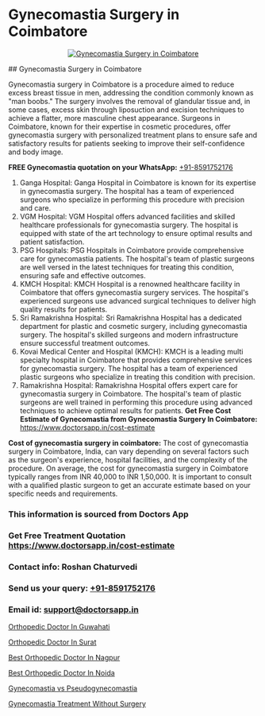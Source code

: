 # Gynecomastia Surgery in Coimbatore

<p align="center">
  <a href="null">
    <img src="null" alt="Gynecomastia Surgery in Coimbatore">
  </a>
</p>
## Gynecomastia Surgery in Coimbatore

Gynecomastia surgery in Coimbatore is a procedure aimed to reduce excess breast tissue in men, addressing the condition commonly known as "man boobs." The surgery involves the removal of glandular tissue and, in some cases, excess skin through liposuction and excision techniques to achieve a flatter, more masculine chest appearance. Surgeons in Coimbatore, known for their expertise in cosmetic procedures, offer gynecomastia surgery with personalized treatment plans to ensure safe and satisfactory results for patients seeking to improve their self-confidence and body image.

**FREE Gynecomastia quotation on your WhatsApp:**  [+91-8591752176](https://api.whatsapp.com/send?phone=8591752176)

1) Ganga Hospital: Ganga Hospital in Coimbatore is known for its expertise in gynecomastia surgery. The hospital has a team of experienced surgeons who specialize in performing this procedure with precision and care.
2) VGM Hospital: VGM Hospital offers advanced facilities and skilled healthcare professionals for gynecomastia surgery. The hospital is equipped with state of the art technology to ensure optimal results and patient satisfaction.
3) PSG Hospitals: PSG Hospitals in Coimbatore provide comprehensive care for gynecomastia patients. The hospital's team of plastic surgeons are well versed in the latest techniques for treating this condition, ensuring safe and effective outcomes.
4) KMCH Hospital: KMCH Hospital is a renowned healthcare facility in Coimbatore that offers gynecomastia surgery services. The hospital's experienced surgeons use advanced surgical techniques to deliver high quality results for patients.
5) Sri Ramakrishna Hospital: Sri Ramakrishna Hospital has a dedicated department for plastic and cosmetic surgery, including gynecomastia surgery. The hospital's skilled surgeons and modern infrastructure ensure successful treatment outcomes.
6) Kovai Medical Center and Hospital (KMCH): KMCH is a leading multi specialty hospital in Coimbatore that provides comprehensive services for gynecomastia surgery. The hospital has a team of experienced plastic surgeons who specialize in treating this condition with precision.
7) Ramakrishna Hospital: Ramakrishna Hospital offers expert care for gynecomastia surgery in Coimbatore. The hospital's team of plastic surgeons are well trained in performing this procedure using advanced techniques to achieve optimal results for patients.
**Get Free Cost Estimate of Gynecomastia from Gynecomastia Surgery In Coimbatore:** https://www.doctorsapp.in/cost-estimate

**Cost of gynecomastia surgery in coimbatore:**
The cost of gynecomastia surgery in Coimbatore, India, can vary depending on several factors such as the surgeon's experience, hospital facilities, and the complexity of the procedure. On average, the cost for gynecomastia surgery in Coimbatore typically ranges from INR 40,000 to INR 1,50,000. It is important to consult with a qualified plastic surgeon to get an accurate estimate based on your specific needs and requirements.

### This information is sourced from Doctors App 
### Get Free Treatment Quotation https://www.doctorsapp.in/cost-estimate
### Contact info: Roshan Chaturvedi 
### Send us your query: [+91-8591752176](https://api.whatsapp.com/send?phone=8591752176) 
### Email id: support@doctorsapp.in

[Orthopedic Doctor In Guwahati](https://www.linkedin.com/pulse/orthopedic-doctor-guwahati-doctorsapp-khulna-y56ge/?lipi=urn%3Ali%3Apage%3Ad_flagship3_publishing_published%3B6s0HL1EnS62Kk1Ppug3b7A%3D%3D)

[Orthopedic Doctor In Surat](https://www.linkedin.com/pulse/orthopedic-doctor-surat-doctorsapp-dhaka-4j3he?trackingId=aqxtSZjksjE0SuC53qoolg%3D%3D&lipi=urn%3Ali%3Apage%3Ad_flagship3_company_admin%3Bo%2BosOGJBSO63YocmsfjAZA%3D%3D)

[Best Orthopedic Doctor In Nagpur](https://medium.com/@vimalrana22/best-orthopedic-doctor-in-nagpur-828a7e80d2f9)

[Best Orthopedic Doctor In Noida](https://medium.com/@vimalrana22/best-orthopedic-doctor-in-noida-5fe7448c5c3c)

[Gynecomastia vs Pseudogynecomastia](https://doctors-apps.github.io/doctorsapp/gynecomastia-vs-pseudogynecomastia)

[Gynecomastia Treatment Without Surgery](https://doctors-apps.github.io/doctorsapp/gynecomastia-treatment-without-surgery)

